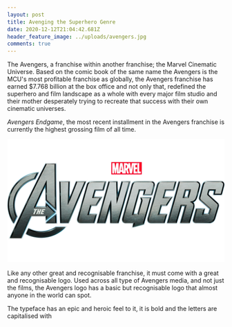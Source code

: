 ```yaml
---
layout: post
title: Avenging the Superhero Genre
date: 2020-12-12T21:04:42.681Z
header_feature_image: ../uploads/avengers.jpg
comments: true
---
```

The Avengers, a franchise within another franchise; the Marvel Cinematic Universe. Based on the comic book of the same name the Avengers is the MCU's most profitable franchise as globally, the Avengers franchise has earned $7.768 billion at the box office and not only that, redefined the superhero and film landscape as a whole with every major film studio and their mother desperately trying to recreate that success with their own cinematic universes.

*Avengers Endgame*, the most recent installment in the Avengers franchise is currently the highest grossing film of all time.

![](../uploads/aven.jpg)

Like any other great and recognisable franchise, it must come with a great and recognisable logo. Used across all type of Avengers media, and not just the films, the Avengers logo has a basic but recognisable logo that almost anyone in the world can spot. 

The typeface has an epic and heroic feel to it, it is bold and the letters are capitalised with